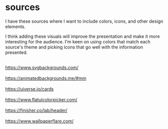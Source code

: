 # sources
I have these sources where I want to include colors, icons, and other design elements.

I think adding these visuals will improve the presentation and make it more interesting for the audience. I'm keen on using colors that match each source's theme and picking icons that go well with the information presented.

<br>https://www.svgbackgrounds.com/</br>
<br>https://animatedbackgrounds.me/#mm</br>
<br>https://uiverse.io/cards</br>
<br>https://www.flatuicolorpicker.com/</br>
<br>https://finisher.co/lab/header/</br>
<br>https://www.wallpaperflare.com/</br>
